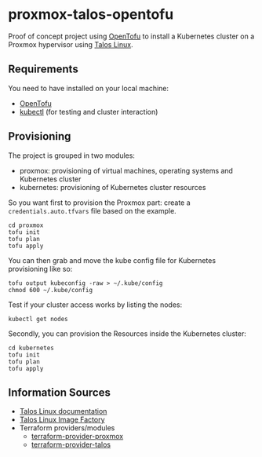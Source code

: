 # proxmox-talos-opentofu
Proof of concept project using [OpenTofu](https://opentofu.org/) to install a Kubernetes cluster on a Proxmox
hypervisor using [Talos Linux](https://www.talos.dev/).

## Requirements
You need to have installed on your local machine:
* [OpenTofu](https://opentofu.org/)
* [kubectl](https://kubernetes.io/docs/reference/kubectl/) (for testing and cluster interaction)

## Provisioning
The project is grouped in two modules:
* proxmox: provisioning of virtual machines, operating systems and Kubernetes cluster
* kubernetes: provisioning of Kubernetes cluster resources

So you want first to provision the Proxmox part: create a `credentials.auto.tfvars` file based on the example.
```shell
cd proxmox
tofu init
tofu plan
tofu apply
```

You can then grab and move the kube config file for Kubernetes provisioning like so:
```shell
tofu output kubeconfig -raw > ~/.kube/config
chmod 600 ~/.kube/config
```

Test if your cluster access works by listing the nodes:
```shell
kubectl get nodes
```

Secondly, you can provision the Resources inside the Kubernetes cluster:
```shell
cd kubernetes
tofu init
tofu plan
tofu apply
```

## Information Sources
* [Talos Linux documentation](https://www.talos.dev/v1.8/)
* [Talos Linux Image Factory](https://factory.talos.dev/)
* Terraform providers/modules
  * [terraform-provider-proxmox](https://github.com/Telmate/terraform-provider-proxmox)
  * [terraform-provider-talos](https://github.com/siderolabs/terraform-provider-talos)
